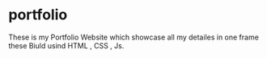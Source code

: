 # portfolio
 These is  my Portfolio Website which showcase all my detailes in one frame these Biuld usind HTML , CSS , Js.
